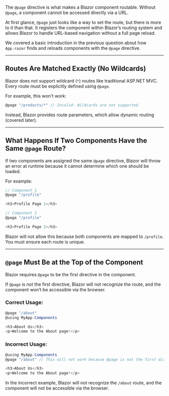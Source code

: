 The `@page` directive is what makes a Blazor component routable. Without `@page`, a component cannot be accessed directly via a URL.

At first glance, `@page` just looks like a way to set the route, but there is more to it than that. It registers the component within Blazor’s routing system and allows Blazor to handle URL-based navigation without a full page reload.

We covered a basic introduction in the previous question about how `App.razor` finds and reloads components with the `@page` directive.

---
## Routes Are Matched Exactly (No Wildcards)

Blazor does not support wildcard (`*`) routes like traditional ASP.NET MVC. Every route must be explicitly defined using `@page`.

For example, this won't work:

```c#
@page "/products/*" // Invalid: Wildcards are not supported
```

Instead, Blazor provides route parameters, which allow dynamic routing (covered later).

---
## What Happens If Two Components Have the Same `@page` Route?

If two components are assigned the same `@page` directive, Blazor will throw an error at runtime because it cannot determine which one should be loaded.

For example:

```c#
// Component 1
@page "/profile"

<h3>Profile Page 1</h3>

// Component 2
@page "/profile"

<h3>Profile Page 2</h3>
```

Blazor will not allow this because both components are mapped to `/profile`. You must ensure each route is unique.

---
## `@page` Must Be at the Top of the Component

Blazor requires `@page` to be the first directive in the component.

If `@page` is not the first directive, Blazor will not recognize the route, and the component won’t be accessible via the browser.

### Correct Usage:

```c#
@page "/about"
@using MyApp.Components

<h3>About Us</h3>
<p>Welcome to the About page!</p>
```

### Incorrect Usage:

```c#
@using MyApp.Components
@page "/about" // This will not work because @page is not the first directive

<h3>About Us</h3>
<p>Welcome to the About page!</p>
```

In the incorrect example, Blazor will not recognize the `/about` route, and the component will not be accessible via the browser.